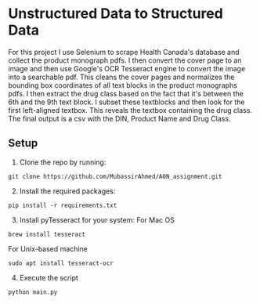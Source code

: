 # Unstructured Data to Structured Data

For this project I use Selenium to scrape Health Canada's database and collect the product monograph pdfs. I then convert the cover page to an image and then use Google's OCR Tesseract engine to convert the image into a searchable pdf. This cleans the cover pages and normalizes the bounding box coordinates of all text blocks in the product monographs pdfs. I then extract the drug class based on the fact that it's between the 6th and the 9th text block. I subset these textblocks and then look for the first left-aligned textbox. This reveals the textbox containing the drug class. The final output is a csv with the DIN, Product Name and Drug Class.

## Setup

1. Clone the repo by running:
```
git clone https://github.com/MubassirAhmed/AON_assignment.git
```

2. Install the required packages:
```
pip install -r requirements.txt
```

3. Install pyTesseract for your system:
For Mac OS
```
brew install tesseract
```

For Unix-based machine
```
sudo apt install tesseract-ocr
```

4. Execute the script
```
python main.py
```
